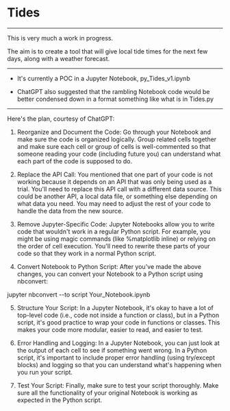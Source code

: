 # Tides
---
This is very much a work in progress.

The aim is to create a tool that will give local tide times for the next few days, along with a weather forecast.

---

- It's currently a POC in a Jupyter Notebook, py_Tides_v1.ipynb

- ChatGPT also suggested that the rambling Notebook code would be better condensed down in a format something like what is in Tides.py

---

Here's the plan, courtesy of ChatGPT:

1) Reorganize and Document the Code: Go through your Notebook and make sure the code is organized logically. Group related cells together and make sure each cell or group of cells is well-commented so that someone reading your code (including future you) can understand what each part of the code is supposed to do.

2) Replace the API Call: You mentioned that one part of your code is not working because it depends on an API that was only being used as a trial. You'll need to replace this API call with a different data source. This could be another API, a local data file, or something else depending on what data you need. You may need to adjust the rest of your code to handle the data from the new source.

3) Remove Jupyter-Specific Code: Jupyter Notebooks allow you to write code that wouldn't work in a regular Python script. For example, you might be using magic commands (like %matplotlib inline) or relying on the order of cell execution. You'll need to rewrite these parts of your code so that they work in a normal Python script.

4) Convert Notebook to Python Script: After you've made the above changes, you can convert your Notebook to a Python script using nbconvert:

jupyter nbconvert --to script Your_Notebook.ipynb

5) Structure Your Script: In a Jupyter Notebook, it's okay to have a lot of top-level code (i.e., code not inside a function or class), but in a Python script, it's good practice to wrap your code in functions or classes. This makes your code more modular, easier to read, and easier to test.

6) Error Handling and Logging: In a Jupyter Notebook, you can just look at the output of each cell to see if something went wrong. In a Python script, it's important to include proper error handling (using try/except blocks) and logging so that you can understand what's happening when you run your script.

7) Test Your Script: Finally, make sure to test your script thoroughly. Make sure all the functionality of your original Notebook is working as expected in the Python script.